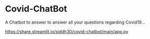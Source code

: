 # Covid-ChatBot

A Chatbot to answer to answer all your questions regarding Covid19...

https://share.streamlit.io/siddh30/covid-chatbot/main/app.py
